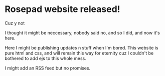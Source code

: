 # Rosepad website released!

Cuz y not

I thought it might be neccessary, nobody said no, and so I did, and now it's here.

Here I might be publishing updates n stuff when I'm bored. This website is pure html and css, and will remain this way for eternity cuz I couldn't be bothered to add ejs to this whole mess.

I might add an RSS feed but no promises.
